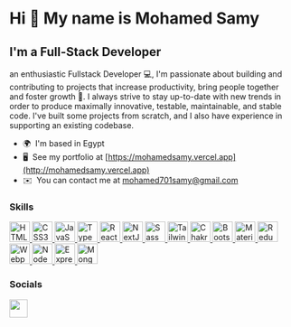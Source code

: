 Hi 👋 My name is Mohamed Samy
====================================================================================================================================

I'm a Full-Stack Developer
--------------------------

an enthusiastic Fullstack Developer 💻, I'm passionate about building and contributing to projects that increase productivity, bring people together and foster growth 🚀. I always strive to stay up-to-date with new trends in order to produce maximally innovative, testable, maintainable, and stable code. I've built some projects from scratch, and I also have experience in supporting an existing codebase.

* 🌍  I'm based in Egypt
* 🖥️  See my portfolio at [https://mohamedsamy.vercel.app](http://mohamedsamy.vercel.app)
* ✉️  You can contact me at [mohamed701samy@gmail.com](mailto:mohamed701samy@gmail.com)

### Skills


<p align="left">
        <a
          href="https://developer.mozilla.org/en-US/docs/Glossary/HTML5"
          target="_blank"
          rel="noreferrer"
        >
          <img
            src="https://raw.githubusercontent.com/danielcranney/readme-generator/main/public/icons/skills/html5-colored.svg"
            width="36"
            height="36"
            alt="HTML5"
          />
        </a>
        <a
          href="https://www.w3.org/TR/CSS/#css"
          target="_blank"
          rel="noreferrer"
        >
          <img
            src="https://raw.githubusercontent.com/danielcranney/readme-generator/main/public/icons/skills/css3-colored.svg"
            width="36"
            height="36"
            alt="CSS3"
          />
        </a>
        <a
          href="https://developer.mozilla.org/en-US/docs/Web/JavaScript"
          target="_blank"
          rel="noreferrer"
        >
          <img
            src="https://raw.githubusercontent.com/danielcranney/readme-generator/main/public/icons/skills/javascript-colored.svg"
            width="36"
            height="36"
            alt="JavaScript"
          />
        </a>
        <a
          href="https://www.typescriptlang.org/"
          target="_blank"
          rel="noreferrer"
        >
          <img
            src="https://raw.githubusercontent.com/danielcranney/readme-generator/main/public/icons/skills/typescript-colored.svg"
            width="36"
            height="36"
            alt="TypeScript"
          />
        </a>
        <a href="https://reactjs.org/" target="_blank" rel="noreferrer">
          <img
            src="https://raw.githubusercontent.com/danielcranney/readme-generator/main/public/icons/skills/react-colored.svg"
            width="36"
            height="36"
            alt="React"
          />
        </a>
        <a href="https://nextjs.org/docs" target="_blank" rel="noreferrer">
          <img
            src="https://raw.githubusercontent.com/danielcranney/readme-generator/main/public/icons/skills/nextjs-colored.svg"
            width="36"
            height="36"
            alt="NextJs"
          />
        </a>
        <a href="https://sass-lang.com/" target="_blank" rel="noreferrer">
          <img
            src="https://raw.githubusercontent.com/danielcranney/readme-generator/main/public/icons/skills/sass-colored.svg"
            width="36"
            height="36"
            alt="Sass"
          />
        </a>
        <a href="https://tailwindcss.com/" target="_blank" rel="noreferrer">
          <img
            src="https://raw.githubusercontent.com/danielcranney/readme-generator/main/public/icons/skills/tailwindcss-colored.svg"
            width="36"
            height="36"
            alt="TailwindCSS"
          />
        </a>
        <a href="https://chakra-ui.com/" target="_blank" rel="noreferrer">
          <img
            src="https://raw.githubusercontent.com/danielcranney/readme-generator/main/public/icons/skills/chakra-colored.svg"
            width="36"
            height="36"
            alt="Chakra UI"
          />
        </a>
        <a href="https://getbootstrap.com/" target="_blank" rel="noreferrer">
          <img
            src="https://raw.githubusercontent.com/danielcranney/readme-generator/main/public/icons/skills/bootstrap-colored.svg"
            width="36"
            height="36"
            alt="Bootstrap"
          />
        </a>
        <a href="https://mui.com/" target="_blank" rel="noreferrer">
          <img
            src="https://raw.githubusercontent.com/danielcranney/readme-generator/main/public/icons/skills/materialui-colored.svg"
            width="36"
            height="36"
            alt="Material UI"
          />
        </a>
        <a href="https://redux.js.org/" target="_blank" rel="noreferrer">
          <img
            src="https://raw.githubusercontent.com/danielcranney/readme-generator/main/public/icons/skills/redux-colored.svg"
            width="36"
            height="36"
            alt="Redux"
          />
        </a>
        <a href="https://webpack.js.org/" target="_blank" rel="noreferrer">
          <img
            src="https://raw.githubusercontent.com/danielcranney/readme-generator/main/public/icons/skills/webpack-colored.svg"
            width="36"
            height="36"
            alt="Webpack"
          />
        </a>
        <a href="https://nodejs.org/en/" target="_blank" rel="noreferrer">
          <img
            src="https://raw.githubusercontent.com/danielcranney/readme-generator/main/public/icons/skills/nodejs-colored.svg"
            width="36"
            height="36"
            alt="NodeJS"
          />
        </a>
        <a href="https://expressjs.com/" target="_blank" rel="noreferrer">
          <img
            src="https://raw.githubusercontent.com/danielcranney/readme-generator/main/public/icons/skills/express-colored.svg"
            width="36"
            height="36"
            alt="Express"
          />
        </a>
        <a href="https://www.mongodb.com/" target="_blank" rel="noreferrer">
          <img
            src="https://raw.githubusercontent.com/danielcranney/readme-generator/main/public/icons/skills/mongodb-colored.svg"
            width="36"
            height="36"
            alt="MongoDB"
          />
        </a>
</p>


### Socials

<p align="left"> <a href="https://www.linkedin.com/in/mohamed3samy" target="_blank" rel="noreferrer"> <picture> <source media="(prefers-color-scheme: dark)" srcset="https://raw.githubusercontent.com/danielcranney/readme-generator/main/public/icons/socials/linkedin-dark.svg" /> <source media="(prefers-color-scheme: light)" srcset="https://raw.githubusercontent.com/danielcranney/readme-generator/main/public/icons/socials/linkedin.svg" /> <img src="https://raw.githubusercontent.com/danielcranney/readme-generator/main/public/icons/socials/linkedin.svg" width="32" height="32" /> </picture> </a></p>
